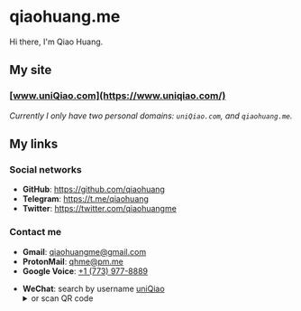 # qiaohuang.me

Hi there, I'm Qiao Huang.

## My site

### [www.uniQiao.com](https://www.uniqiao.com/)

_Currently I only have two personal domains: `uniQiao.com`, and `qiaohuang.me`._

## My links

### Social networks

- **GitHub**: <https://github.com/qiaohuang>
- **Telegram**: <https://t.me/qiaohuang>
- **Twitter**: <https://twitter.com/qiaohuangme>

### Contact me

- **Gmail**: <qiaohuangme@gmail.com>
- **ProtonMail**: <qhme@pm.me>
- **Google Voice**: <a href="tel:+17739778889">+1 (773) 977-8889</a>
<ul><li>
  <b>WeChat</b>: search by username <ins>uniQiao</ins>
  <details><summary>or scan QR code</summary>
    <img width="132" src="/wechat-qrcode.jpg">
  </details>
</li><ul>
